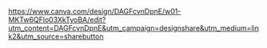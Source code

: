 https://www.canva.com/design/DAGFcvnDpnE/w01-MKTw6QFlo03XkTyoBA/edit?utm_content=DAGFcvnDpnE&utm_campaign=designshare&utm_medium=link2&utm_source=sharebutton
